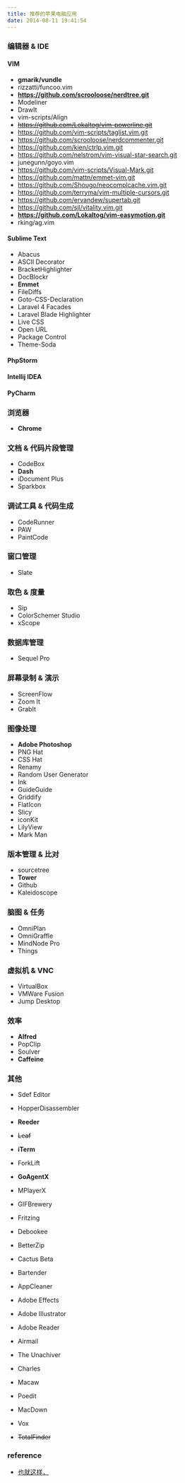 ```yaml
---
title: 推荐的苹果电脑应用
date: 2014-08-11 19:41:54
---
```


### 编辑器 & IDE

#### VIM

- **gmarik/vundle**
- rizzatti/funcoo.vim
- **https://github.com/scrooloose/nerdtree.git**
- Modeliner
- DrawIt
- vim-scripts/Align
- <del>https://github.com/Lokaltog/vim-powerline.git</del>
- https://github.com/vim-scripts/taglist.vim.git
- https://github.com/scrooloose/nerdcommenter.git
- https://github.com/kien/ctrlp.vim.git
- https://github.com/nelstrom/vim-visual-star-search.git
- junegunn/goyo.vim
- https://github.com/vim-scripts/Visual-Mark.git
- https://github.com/mattn/emmet-vim.git
- https://github.com/Shougo/neocomplcache.vim.git
- https://github.com/terryma/vim-multiple-cursors.git
- https://github.com/ervandew/supertab.git
- https://github.com/sjl/vitality.vim.git
- **https://github.com/Lokaltog/vim-easymotion.git**
- rking/ag.vim

#### Sublime Text

- Abacus
- ASCII Decorator
- BracketHighlighter
- DocBlockr
- **Emmet**
- FileDiffs
- Goto-CSS-Declaration
- Laravel 4 Facades
- Laravel Blade Highlighter
- Live CSS
- Open URL
- Package Control
- Theme-Soda

#### PhpStorm
#### Intellij IDEA
#### PyCharm

### 浏览器
- **Chrome**

### 文档 & 代码片段管理

- CodeBox
- **Dash**
- iDocument Plus
- Sparkbox

### 调试工具 & 代码生成

- CodeRunner
- PAW
- PaintCode

### 窗口管理

- Slate

### 取色 & 度量

- Sip
- ColorSchemer Studio
- xScope

### 数据库管理

- Sequel Pro

### 屏幕录制 & 演示

- ScreenFlow
- Zoom It
- GrabIt

### 图像处理

- **Adobe Photoshop**
- PNG Hat
- CSS Hat
- Renamy
- Random User Generator
- Ink
- GuideGuide
- Griddify
- FlatIcon
- Slicy
- iconKit
- LilyView
- Mark Man

### 版本管理 & 比对

- sourcetree
- **Tower**
- Github
- Kaleidoscope

### 脑图 & 任务

- OmniPlan
- OmniGraffle
- MindNode Pro
- Things

### 虚拟机 & VNC

- VirtualBox
- VMWare Fusion
- Jump Desktop

### 效率

- **Alfred**
- PopClip
- Soulver
- **Caffeine**

### 其他

- Sdef Editor
- HopperDisassembler

- **Reeder**
- <del>Leaf</del>

- **iTerm**

- ForkLift
- **GoAgentX**
- MPlayerX

- GIFBrewery
- Fritzing

- Debookee

- BetterZip

- Cactus Beta
- Bartender
- AppCleaner

- Adobe Effects

- Adobe Illustrator
- Adobe Reader
- Airmail
- The Unachiver
- Charles
- Macaw

- Poedit

- MacDown

- Vox

- <del>TotalFinder</del>

### reference

- [也就这样，](http://type.so/cool-tools.html)
